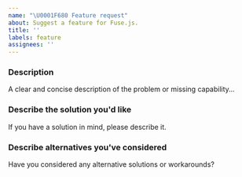 ```yaml
---
name: "\U0001F680 Feature request"
about: Suggest a feature for Fuse.js.
title: ''
labels: feature
assignees: ''
---
```


### Description

<!-- ✍️--> A clear and concise description of the problem or missing capability...

### Describe the solution you'd like

<!-- ✍️--> If you have a solution in mind, please describe it.

### Describe alternatives you've considered

<!-- ✍️--> Have you considered any alternative solutions or workarounds?

<!--
Love Fuse.js? Please consider supporting:

👉https://github.com/sponsors/krisk
👉https://www.patreon.com/krisk
👉https://www.paypal.com/paypalme2/kirorisk
-->
